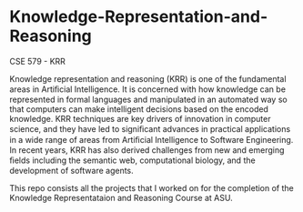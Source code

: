 # Knowledge-Representation-and-Reasoning
CSE 579 - KRR

Knowledge representation and reasoning (KRR) is one of the fundamental areas in Artiﬁcial Intelligence. It is concerned with how knowledge can be represented in formal languages and manipulated in an automated way so that computers can make intelligent decisions based on the encoded knowledge. KRR techniques are key drivers of innovation in computer science, and they have led to signiﬁcant advances in practical applications in a wide range of areas from Artiﬁcial Intelligence to Software Engineering. In recent years, KRR has also derived challenges from new and emerging ﬁelds including the semantic web, computational biology, and the development of software agents.

This repo consists all the projects that I worked on for the completion of the Knowledge Representataion and Reasoning Course at ASU.
